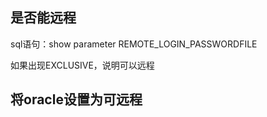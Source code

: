 ## 是否能远程

sql语句：show parameter REMOTE_LOGIN_PASSWORDFILE

如果出现EXCLUSIVE，说明可以远程

## 将oracle设置为可远程






















